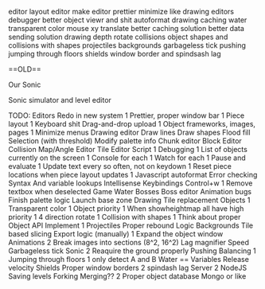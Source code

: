 
editor
  layout editor
  make editor prettier
  minimize like
  drawing editors
debugger
  better object viewr and shit
  autoformat
drawing caching
water
transparent color
mouse xy translate
better caching solution
better data sending solution
drawing depth
rotate collisions
object shapes and collisions with shapes
projectiles
backgrounds
garbageless tick
pushing
jumping through floors
shields
window border and spindsash lag





























==OLD==


Our Sonic

Sonic simulator and level editor 

TODO:
	Editors
		Redo in new system
	1		Prettier, proper window bar
	1	Piece layout
	1	Keyboard shit
		Drag-and-drop upload
	1	Object frameworks, images, pages
	1	Minimize menus
		Drawing editor
			Draw lines
			Draw shapes
			Flood fill
			Selection (with threshold)
			Modify palette info
		Chunk editor
		Block Editor
			Collision Map/Angle Editor
		Tile Editor
	Script
	1	Debugging
	1		List of objects currently on the screen
	1			Console for each
	1			Watch for each
	1			Pause and evaluate
	1	Update text every so often, not on keydown
	1	Reset piece locations when piece layout updates
	1	Javascript autoformat
			Error checking
				Syntax
				And variable lookups
			Intellisense 
		Keybindings
			Control+w
	1	Remove textbox when deselected
	Game
		Water
		Bosses
			Boss editor
		Animation bugs
			Finish palette logic
			Launch base zone
		Drawing
			Tile replacement
		Objects
	1		Transparent color
	1		Object priority
	1			When showheightmap all have high priority
	1		4 direction rotate
	1		Collision with shapes 
	1		Think about proper Object API
				Implement
	1		Projectiles
			Proper rebound Logic
		Backgrounds
			Tile based slicing
			Export logic (manually)
	1	Expand the object window 
		Animations
	2		Break images into sections (8^2, 16^2)
		Lag magnifier
		Speed
			Garbageless tick
		Sonic
	2		Reaquire the ground properly
			Pushing
			Balancing
	1		Jumping through floors
	1			only detect A and B
			Water
			 ==	Variables
				Release velocity
			Shields
		Proper window
			borders
	2		spindash lag
	Server
	2	NodeJS
		Saving levels
			Forking
				Merging??
	2	Proper object database
			Mongo or like